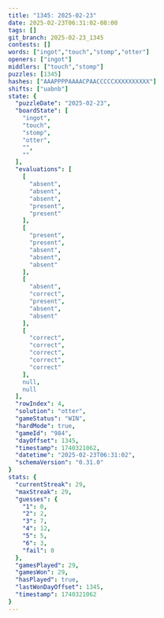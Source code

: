 ```yaml
---
title: "1345: 2025-02-23"
date: 2025-02-23T06:31:02-08:00
tags: []
git_branch: 2025-02-23_1345
contests: []
words: ["ingot","touch","stomp","otter"]
openers: ["ingot"]
middlers: ["touch","stomp"]
puzzles: [1345]
hashes: ["AAAPPPPAAAACPAACCCCCXXXXXXXXXX"]
shifts: ["uabnb"]
state: {
  "puzzleDate": "2025-02-23",
  "boardState": [
    "ingot",
    "touch",
    "stomp",
    "otter",
    "",
    ""
  ],
  "evaluations": [
    [
      "absent",
      "absent",
      "absent",
      "present",
      "present"
    ],
    [
      "present",
      "present",
      "absent",
      "absent",
      "absent"
    ],
    [
      "absent",
      "correct",
      "present",
      "absent",
      "absent"
    ],
    [
      "correct",
      "correct",
      "correct",
      "correct",
      "correct"
    ],
    null,
    null
  ],
  "rowIndex": 4,
  "solution": "otter",
  "gameStatus": "WIN",
  "hardMode": true,
  "gameId": "984",
  "dayOffset": 1345,
  "timestamp": 1740321062,
  "datetime": "2025-02-23T06:31:02",
  "schemaVersion": "0.31.0"
}
stats: {
  "currentStreak": 29,
  "maxStreak": 29,
  "guesses": {
    "1": 0,
    "2": 2,
    "3": 7,
    "4": 12,
    "5": 5,
    "6": 3,
    "fail": 0
  },
  "gamesPlayed": 29,
  "gamesWon": 29,
  "hasPlayed": true,
  "lastWonDayOffset": 1345,
  "timestamp": 1740321062
}
---
```

<!-- more -->
